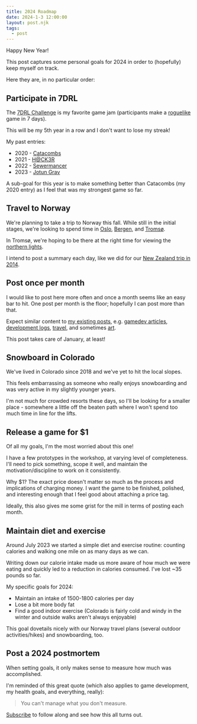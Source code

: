 ```yaml
---
title: 2024 Roadmap
date: 2024-1-3 12:00:00
layout: post.njk
tags:
  - post
---
```


Happy New Year!

This post captures some personal goals for 2024 in order to (hopefully) keep myself on track.

Here they are, in no particular order:

## Participate in 7DRL

The [7DRL Challenge](https://7drl.com) is my favorite game jam (participants make a [roguelike](https://en.wikipedia.org/wiki/Roguelike) game in 7 days).

This will be my 5th year in a row and I don't want to lose my streak!

My past entries:

- 2020 - [Catacombs](https://gosub.itch.io/catacombs)
- 2021 - [H@CK3R](https://gosub.itch.io/hacker)
- 2022 - [Sewermancer](https://gosub.itch.io/sewermancer)
- 2023 - [Jotun Grav](https://gosub.itch.io/jotun-grav)

A sub-goal for this year is to make something better than Catacombs (my 2020 entry) as I feel that was my strongest game so far.

## Travel to Norway

We're planning to take a trip to Norway this fall. While still in the initial stages, we're looking to spend time in [Oslo](https://en.wikipedia.org/wiki/Oslo), [Bergen](https://en.wikipedia.org/wiki/Bergen), and [Tromsø](https://en.wikipedia.org/wiki/Tromsø).

In Tromsø, we're hoping to be there at the right time for viewing the [northern lights](https://en.wikipedia.org/wiki/Aurora).

I intend to post a summary each day, like we did for our [New Zealand trip in 2014](/blog/new-zealand-2014-day-1/).

## Post once per month

I would like to post here more often and once a month seems like an easy bar to hit. One post per month is the floor; hopefully I can post more than that.

Expect similar content to [my existing posts](/blog/), e.g. [gamedev articles](/blog/rain-effect-html5-canvas/), [development logs](/blog/gloomstone-devlog-1/), [travel](/blog/new-zealand-2014-day-1/), and sometimes [art](/blog/shining-force-portraits/).

This post takes care of January, at least!

## Snowboard in Colorado

We've lived in Colorado since 2018 and we've yet to hit the local slopes.

This feels embarrassing as someone who really enjoys snowboarding and was very active in my slightly younger years.

I'm not much for crowded resorts these days, so I'll be looking for a smaller place - somewhere a little off the beaten path where I won't spend too much time in line for the lifts.

## Release a game for $1

Of all my goals, I'm the most worried about this one!

I have a few prototypes in the workshop, at varying level of completeness. I'll need to pick something, scope it well, and maintain the motivation/discipline to work on it consistently.

Why $1? The exact price doesn't matter so much as the process and implications of charging money. I want the game to be finished, polished, and interesting enough that I feel good about attaching a price tag.

Ideally, this also gives me some grist for the mill in terms of posting each month.

## Maintain diet and exercise

Around July 2023 we started a simple diet and exercise routine: counting calories and walking one mile on as many days as we can.

Writing down our calorie intake made us more aware of how much we were eating and quickly led to a reduction in calories consumed. I've lost ~35 pounds so far.

My specific goals for 2024:

- Maintain an intake of 1500-1800 calories per day
- Lose a bit more body fat
- Find a good indoor exercise (Colorado is fairly cold and windy in the winter and outside walks aren't always enjoyable)

This goal dovetails nicely with our Norway travel plans (several outdoor activities/hikes) and snowboarding, too.

## Post a 2024 postmortem

When setting goals, it only makes sense to measure how much was accomplished.

I'm reminded of this great quote (which also applies to game development, my health goals, and everything, really):

> You can't manage what you don't measure.

[Subscribe](/subscribe) to follow along and see how this all turns out.
